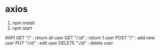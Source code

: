 # axios
1. npm install
2. npm start


#API
GET "/" : return all user
GET "/:id" : return 1 user
POST "/" : add new user
PUT "/:id" : edit user
DELETE ":/id" : delete user
